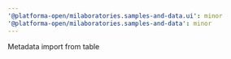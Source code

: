 ```yaml
---
'@platforma-open/milaboratories.samples-and-data.ui': minor
'@platforma-open/milaboratories.samples-and-data': minor
---
```


Metadata import from table
